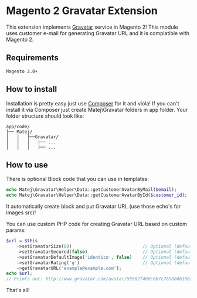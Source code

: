  Magento 2 Gravatar Extension
==========================

This extension implements [Gravatar](http://en.gravatar.com/) service in Magento 2!
This module uses customer e-mail for generating Gravatar URL and it is complatible with Magento 2.

 ## Requirements
    Magento 2.0+
    
 ## How to install

Installation is pretty easy just use [Composer](https://getcomposer.org/) for it and viola!
If you can't install it via Composer just create Matej\Gravatar folders in app folder. 
Your folder structure should look like:

```
app/code/
├── Matej/
│   │   ├──Gravatar/
│   │   │   ├── ...
│   │   │   ├── ...
```
   
 ## How to use
There is optional Block code that you can use in templates:
```php
echo Matej\Gravatar\Helper\Data::getCustomerAvatarByMail($email);
echo Matej\Gravatar\Helper\Data::getCustomerAvatarById($customer_id);
```
It automatically create block and put Gravatar URL (use those echo's for images src)!

You can use custom PHP code for creating Gravatar URL based on custom params:

```php
$url = $this
    ->setGravatarSize(80)                           // Optional (default is 80)
    ->setGravatarSecured(false)                     // Optional (default is false)
    ->setGravatarDefaultImage('identico', false)    // Optional (default is mm)
    ->setGravatarRating('g')                        // Optional (default is g)
    ->getGravatarURL('example@example.com');
echo $url;
// Prints out: http://www.gravatar.com/avatar/55502f40dc8b7c769880b10874abc9d0?s=60&r=g&d=mm
```
That's all!
